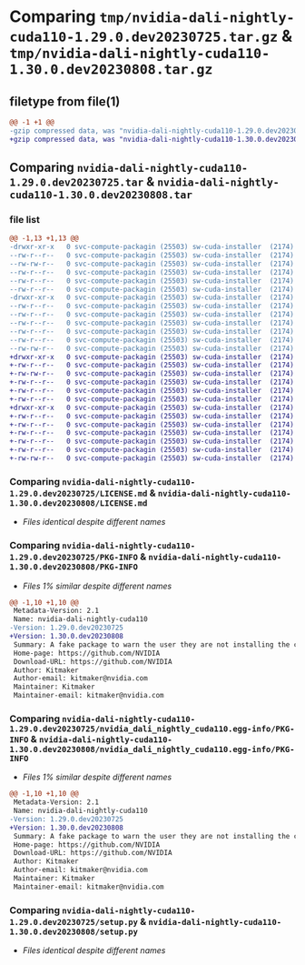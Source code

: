 # Comparing `tmp/nvidia-dali-nightly-cuda110-1.29.0.dev20230725.tar.gz` & `tmp/nvidia-dali-nightly-cuda110-1.30.0.dev20230808.tar.gz`

## filetype from file(1)

```diff
@@ -1 +1 @@
-gzip compressed data, was "nvidia-dali-nightly-cuda110-1.29.0.dev20230725.tar", last modified: Wed Jul 26 12:24:53 2023, max compression
+gzip compressed data, was "nvidia-dali-nightly-cuda110-1.30.0.dev20230808.tar", last modified: Tue Aug  8 12:24:50 2023, max compression
```

## Comparing `nvidia-dali-nightly-cuda110-1.29.0.dev20230725.tar` & `nvidia-dali-nightly-cuda110-1.30.0.dev20230808.tar`

### file list

```diff
@@ -1,13 +1,13 @@
-drwxr-xr-x   0 svc-compute-packagin (25503) sw-cuda-installer  (2174)        0 2023-07-26 12:24:53.159606 nvidia-dali-nightly-cuda110-1.29.0.dev20230725/
--rw-r--r--   0 svc-compute-packagin (25503) sw-cuda-installer  (2174)      459 2023-07-26 12:24:53.000000 nvidia-dali-nightly-cuda110-1.29.0.dev20230725/ERROR.txt
--rw-rw-r--   0 svc-compute-packagin (25503) sw-cuda-installer  (2174)    11336 2023-07-06 05:01:19.000000 nvidia-dali-nightly-cuda110-1.29.0.dev20230725/LICENSE.md
--rw-r--r--   0 svc-compute-packagin (25503) sw-cuda-installer  (2174)       27 2023-07-26 12:24:53.000000 nvidia-dali-nightly-cuda110-1.29.0.dev20230725/PACKAGE_NAME
--rw-r--r--   0 svc-compute-packagin (25503) sw-cuda-installer  (2174)     1668 2023-07-26 12:24:53.159606 nvidia-dali-nightly-cuda110-1.29.0.dev20230725/PKG-INFO
--rw-r--r--   0 svc-compute-packagin (25503) sw-cuda-installer  (2174)      286 2023-07-26 12:24:53.000000 nvidia-dali-nightly-cuda110-1.29.0.dev20230725/README.rst
-drwxr-xr-x   0 svc-compute-packagin (25503) sw-cuda-installer  (2174)        0 2023-07-26 12:24:53.159606 nvidia-dali-nightly-cuda110-1.29.0.dev20230725/nvidia_dali_nightly_cuda110.egg-info/
--rw-r--r--   0 svc-compute-packagin (25503) sw-cuda-installer  (2174)     1668 2023-07-26 12:24:53.000000 nvidia-dali-nightly-cuda110-1.29.0.dev20230725/nvidia_dali_nightly_cuda110.egg-info/PKG-INFO
--rw-r--r--   0 svc-compute-packagin (25503) sw-cuda-installer  (2174)      257 2023-07-26 12:24:53.000000 nvidia-dali-nightly-cuda110-1.29.0.dev20230725/nvidia_dali_nightly_cuda110.egg-info/SOURCES.txt
--rw-r--r--   0 svc-compute-packagin (25503) sw-cuda-installer  (2174)        1 2023-07-26 12:24:53.000000 nvidia-dali-nightly-cuda110-1.29.0.dev20230725/nvidia_dali_nightly_cuda110.egg-info/dependency_links.txt
--rw-r--r--   0 svc-compute-packagin (25503) sw-cuda-installer  (2174)       22 2023-07-26 12:24:53.000000 nvidia-dali-nightly-cuda110-1.29.0.dev20230725/nvidia_dali_nightly_cuda110.egg-info/top_level.txt
--rw-r--r--   0 svc-compute-packagin (25503) sw-cuda-installer  (2174)       38 2023-07-26 12:24:53.159606 nvidia-dali-nightly-cuda110-1.29.0.dev20230725/setup.cfg
--rw-rw-r--   0 svc-compute-packagin (25503) sw-cuda-installer  (2174)     4560 2023-07-06 05:01:19.000000 nvidia-dali-nightly-cuda110-1.29.0.dev20230725/setup.py
+drwxr-xr-x   0 svc-compute-packagin (25503) sw-cuda-installer  (2174)        0 2023-08-08 12:24:50.075340 nvidia-dali-nightly-cuda110-1.30.0.dev20230808/
+-rw-r--r--   0 svc-compute-packagin (25503) sw-cuda-installer  (2174)      459 2023-08-08 12:24:50.000000 nvidia-dali-nightly-cuda110-1.30.0.dev20230808/ERROR.txt
+-rw-rw-r--   0 svc-compute-packagin (25503) sw-cuda-installer  (2174)    11336 2023-07-06 05:01:19.000000 nvidia-dali-nightly-cuda110-1.30.0.dev20230808/LICENSE.md
+-rw-r--r--   0 svc-compute-packagin (25503) sw-cuda-installer  (2174)       27 2023-08-08 12:24:50.000000 nvidia-dali-nightly-cuda110-1.30.0.dev20230808/PACKAGE_NAME
+-rw-r--r--   0 svc-compute-packagin (25503) sw-cuda-installer  (2174)     1668 2023-08-08 12:24:50.075340 nvidia-dali-nightly-cuda110-1.30.0.dev20230808/PKG-INFO
+-rw-r--r--   0 svc-compute-packagin (25503) sw-cuda-installer  (2174)      286 2023-08-08 12:24:50.000000 nvidia-dali-nightly-cuda110-1.30.0.dev20230808/README.rst
+drwxr-xr-x   0 svc-compute-packagin (25503) sw-cuda-installer  (2174)        0 2023-08-08 12:24:50.075340 nvidia-dali-nightly-cuda110-1.30.0.dev20230808/nvidia_dali_nightly_cuda110.egg-info/
+-rw-r--r--   0 svc-compute-packagin (25503) sw-cuda-installer  (2174)     1668 2023-08-08 12:24:50.000000 nvidia-dali-nightly-cuda110-1.30.0.dev20230808/nvidia_dali_nightly_cuda110.egg-info/PKG-INFO
+-rw-r--r--   0 svc-compute-packagin (25503) sw-cuda-installer  (2174)      257 2023-08-08 12:24:50.000000 nvidia-dali-nightly-cuda110-1.30.0.dev20230808/nvidia_dali_nightly_cuda110.egg-info/SOURCES.txt
+-rw-r--r--   0 svc-compute-packagin (25503) sw-cuda-installer  (2174)        1 2023-08-08 12:24:50.000000 nvidia-dali-nightly-cuda110-1.30.0.dev20230808/nvidia_dali_nightly_cuda110.egg-info/dependency_links.txt
+-rw-r--r--   0 svc-compute-packagin (25503) sw-cuda-installer  (2174)       22 2023-08-08 12:24:50.000000 nvidia-dali-nightly-cuda110-1.30.0.dev20230808/nvidia_dali_nightly_cuda110.egg-info/top_level.txt
+-rw-r--r--   0 svc-compute-packagin (25503) sw-cuda-installer  (2174)       38 2023-08-08 12:24:50.075340 nvidia-dali-nightly-cuda110-1.30.0.dev20230808/setup.cfg
+-rw-rw-r--   0 svc-compute-packagin (25503) sw-cuda-installer  (2174)     4560 2023-07-06 05:01:19.000000 nvidia-dali-nightly-cuda110-1.30.0.dev20230808/setup.py
```

### Comparing `nvidia-dali-nightly-cuda110-1.29.0.dev20230725/LICENSE.md` & `nvidia-dali-nightly-cuda110-1.30.0.dev20230808/LICENSE.md`

 * *Files identical despite different names*

### Comparing `nvidia-dali-nightly-cuda110-1.29.0.dev20230725/PKG-INFO` & `nvidia-dali-nightly-cuda110-1.30.0.dev20230808/PKG-INFO`

 * *Files 1% similar despite different names*

```diff
@@ -1,10 +1,10 @@
 Metadata-Version: 2.1
 Name: nvidia-dali-nightly-cuda110
-Version: 1.29.0.dev20230725
+Version: 1.30.0.dev20230808
 Summary: A fake package to warn the user they are not installing the correct package.
 Home-page: https://github.com/NVIDIA
 Download-URL: https://github.com/NVIDIA
 Author: Kitmaker
 Author-email: kitmaker@nvidia.com
 Maintainer: Kitmaker
 Maintainer-email: kitmaker@nvidia.com
```

### Comparing `nvidia-dali-nightly-cuda110-1.29.0.dev20230725/nvidia_dali_nightly_cuda110.egg-info/PKG-INFO` & `nvidia-dali-nightly-cuda110-1.30.0.dev20230808/nvidia_dali_nightly_cuda110.egg-info/PKG-INFO`

 * *Files 1% similar despite different names*

```diff
@@ -1,10 +1,10 @@
 Metadata-Version: 2.1
 Name: nvidia-dali-nightly-cuda110
-Version: 1.29.0.dev20230725
+Version: 1.30.0.dev20230808
 Summary: A fake package to warn the user they are not installing the correct package.
 Home-page: https://github.com/NVIDIA
 Download-URL: https://github.com/NVIDIA
 Author: Kitmaker
 Author-email: kitmaker@nvidia.com
 Maintainer: Kitmaker
 Maintainer-email: kitmaker@nvidia.com
```

### Comparing `nvidia-dali-nightly-cuda110-1.29.0.dev20230725/setup.py` & `nvidia-dali-nightly-cuda110-1.30.0.dev20230808/setup.py`

 * *Files identical despite different names*

